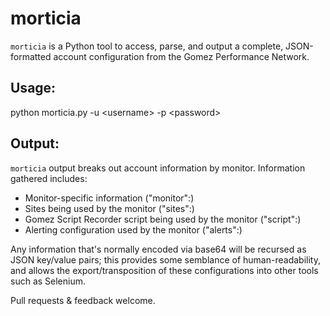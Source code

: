 # morticia

`morticia` is a Python tool to access, parse, and output a complete, JSON-formatted account configuration from the Gomez Performance Network.


## Usage:

python morticia.py -u \<username\> -p \<password\>

## Output:

`morticia` output breaks out account information by monitor. Information gathered includes:
- Monitor-specific information ("monitor":)
- Sites being used by the monitor ("sites":)
- Gomez Script Recorder script being used by the monitor ("script":)
- Alerting configuration used by the monitor ("alerts":)

Any information that's normally encoded via base64 will be recursed as JSON key/value pairs; this provides some semblance of human-readability, and allows the export/transposition of these configurations into other tools such as Selenium.

Pull requests & feedback welcome.
